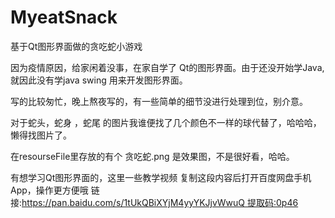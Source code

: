 # MyeatSnack
基于Qt图形界面做的贪吃蛇小游戏

因为疫情原因，给家闲着没事，在家自学了 Qt的图形界面。由于还没开始学Java,就因此没有学java swing 用来开发图形界面。

写的比较匆忙，晚上熬夜写的，有一些简单的细节没进行处理到位，别介意。

对于蛇头，蛇身 ，蛇尾 的图片我谁便找了几个颜色不一样的球代替了，哈哈哈，懒得找图片了。

在resourseFile里存放的有个 贪吃蛇.png 是效果图，不是很好看，哈哈。


有想学习Qt图形界面的，这里一些教学视频
复制这段内容后打开百度网盘手机App，操作更方便哦 链接:https://pan.baidu.com/s/1tUkQBiXYjM4yyYKJjvWwuQ 提取码:0p46



